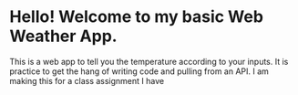 # Hello! Welcome to my basic Web Weather App.

This is a web app to tell you the temperature according to your inputs. It is practice to get the hang of writing code and pulling from an API. I am making this for a class assignment I have
